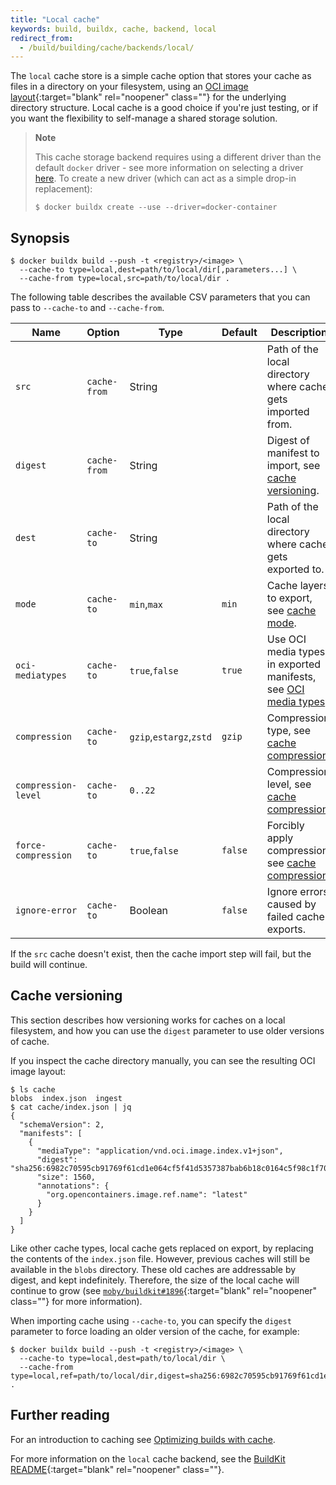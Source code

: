 ```yaml
---
title: "Local cache"
keywords: build, buildx, cache, backend, local
redirect_from:
  - /build/building/cache/backends/local/
---
```


The `local` cache store is a simple cache option that stores your cache as files
in a directory on your filesystem, using an
[OCI image layout](https://github.com/opencontainers/image-spec/blob/main/image-layout.md){:target="blank" rel="noopener" class=""}
for the underlying directory structure. Local cache is a good choice if you're
just testing, or if you want the flexibility to self-manage a shared storage
solution.

> **Note**
>
> This cache storage backend requires using a different driver than the default
> `docker` driver - see more information on selecting a driver
> [here](../../drivers/index.md). To create a new driver (which can act as a
> simple drop-in replacement):
>
> ```console
> $ docker buildx create --use --driver=docker-container
> ```

## Synopsis

```console
$ docker buildx build --push -t <registry>/<image> \
  --cache-to type=local,dest=path/to/local/dir[,parameters...] \
  --cache-from type=local,src=path/to/local/dir .
```

The following table describes the available CSV parameters that you can pass to
`--cache-to` and `--cache-from`.

| Name                | Option       | Type                    | Default | Description                                                          |
| ------------------- | ------------ | ----------------------- | ------- | -------------------------------------------------------------------- |
| `src`               | `cache-from` | String                  |         | Path of the local directory where cache gets imported from.          |
| `digest`            | `cache-from` | String                  |         | Digest of manifest to import, see [cache versioning][4].             |
| `dest`              | `cache-to`   | String                  |         | Path of the local directory where cache gets exported to.            |
| `mode`              | `cache-to`   | `min`,`max`             | `min`   | Cache layers to export, see [cache mode][1].                         |
| `oci-mediatypes`    | `cache-to`   | `true`,`false`          | `true`  | Use OCI media types in exported manifests, see [OCI media types][2]. |
| `compression`       | `cache-to`   | `gzip`,`estargz`,`zstd` | `gzip`  | Compression type, see [cache compression][3].                        |
| `compression-level` | `cache-to`   | `0..22`                 |         | Compression level, see [cache compression][3].                       |
| `force-compression` | `cache-to`   | `true`,`false`          | `false` | Forcibly apply compression, see [cache compression][3].              |
| `ignore-error`      | `cache-to`   | Boolean                 | `false` | Ignore errors caused by failed cache exports.                        |

[1]: index.md#cache-mode
[2]: index.md#oci-media-types
[3]: index.md#cache-compression
[4]: #cache-versioning

If the `src` cache doesn't exist, then the cache import step will fail, but the
build will continue.

## Cache versioning

<!-- FIXME: update once https://github.com/moby/buildkit/pull/3111 is released -->

This section describes how versioning works for caches on a local filesystem,
and how you can use the `digest` parameter to use older versions of cache.

If you inspect the cache directory manually, you can see the resulting OCI image
layout:

```console
$ ls cache
blobs  index.json  ingest
$ cat cache/index.json | jq
{
  "schemaVersion": 2,
  "manifests": [
    {
      "mediaType": "application/vnd.oci.image.index.v1+json",
      "digest": "sha256:6982c70595cb91769f61cd1e064cf5f41d5357387bab6b18c0164c5f98c1f707",
      "size": 1560,
      "annotations": {
        "org.opencontainers.image.ref.name": "latest"
      }
    }
  ]
}
```

Like other cache types, local cache gets replaced on export, by replacing the
contents of the `index.json` file. However, previous caches will still be
available in the `blobs` directory. These old caches are addressable by digest,
and kept indefinitely. Therefore, the size of the local cache will continue to
grow (see [`moby/buildkit#1896`](https://github.com/moby/buildkit/issues/1896){:target="blank" rel="noopener" class=""}
for more information).

When importing cache using `--cache-to`, you can specify the `digest` parameter
to force loading an older version of the cache, for example:

```console
$ docker buildx build --push -t <registry>/<image> \
  --cache-to type=local,dest=path/to/local/dir \
  --cache-from type=local,ref=path/to/local/dir,digest=sha256:6982c70595cb91769f61cd1e064cf5f41d5357387bab6b18c0164c5f98c1f707 .
```

## Further reading

For an introduction to caching see [Optimizing builds with cache](../index.md).

For more information on the `local` cache backend, see the
[BuildKit README](https://github.com/moby/buildkit#local-directory-1){:target="blank" rel="noopener" class=""}.
